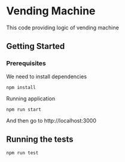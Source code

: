 # Vending Machine

This code providing logic of vending machine

## Getting Started

### Prerequisites

We need to install dependencies

```
npm install
```

Running application

```
npm run start
```

And then go to http://localhost:3000

## Running the tests

```
npm run test
```